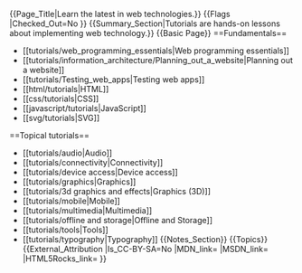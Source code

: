 {{Page_Title|Learn the latest in web technologies.}}
{{Flags
|Checked_Out=No
}}
{{Summary_Section|Tutorials are hands-on lessons about implementing web technology.}}
{{Basic Page}}
==Fundamentals==
* [[tutorials/web_programming_essentials|Web programming essentials]]
* [[tutorials/information_architecture/Planning_out_a_website|Planning out a website]]
* [[tutorials/Testing_web_apps|Testing web apps]]
* [[html/tutorials|HTML]]
* [[css/tutorials|CSS]]
* [[javascript/tutorials|JavaScript]]
* [[svg/tutorials|SVG]]

==Topical tutorials==
* [[tutorials/audio|Audio]]
* [[tutorials/connectivity|Connectivity]]
* [[tutorials/device access|Device access]]
* [[tutorials/graphics|Graphics]]
* [[tutorials/3d graphics and effects|Graphics (3D)]]
* [[tutorials/mobile|Mobile]]
* [[tutorials/multimedia|Multimedia]]
* [[tutorials/offline and storage|Offline and Storage]]
* [[tutorials/tools|Tools]]
* [[tutorials/typography|Typography]]
{{Notes_Section}}
{{Topics}}
{{External_Attribution
|Is_CC-BY-SA=No
|MDN_link=
|MSDN_link=
|HTML5Rocks_link=
}}